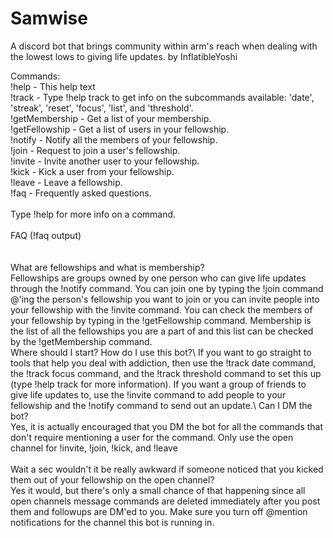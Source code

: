 # Samwise


A discord bot that brings community within arm's reach when dealing with the lowest lows to giving life updates.
by InflatibleYoshi

Commands:\
!help - This help text\
!track - Type !help track to get info on the subcommands available: 'date', 'streak', 'reset', 'focus', 'list', and 'threshold'.\
!getMembership -  Get a list of your membership.\
!getFellowship - Get a list of users in your fellowship.\
!notify - Notify all the members of your fellowship.\
!join - Request to join a user's fellowship.\
!invite - Invite another user to your fellowship.\
!kick - Kick a user from your fellowship.\
!leave - Leave a fellowship.\
!faq - Frequently asked questions.\
\
Type !help <command> for more info on a command.\
\
FAQ (!faq output)\
\
\
What are fellowships and what is membership?\
Fellowships are groups owned by one person who can give life updates through the !notify command. You can join one by typing the !join command @'ing the person's fellowship you want to join or you can invite people into your fellowship with the !invite command. You can check the members of your fellowship by typing in the !getFellowship command. Membership is the list of all the fellowships you are a part of and this list can be checked by the !getMembership command.\
Where should I start? How do I use this bot?\\
If you want to go straight to tools that help you deal with addiction, then use the !track date command, the !track focus command, and the !track threshold command to set this up (type !help track for more information). If you want a group of friends to give life updates to, use the !invite command to add people to your fellowship and the !notify command to send out an update.\\
Can I DM the bot? \
Yes, it is actually encouraged that you DM the bot for all the commands that don't require mentioning a user for the command. Only use the open channel for !invite, !join, !kick, and !leave <br><br>
Wait a sec wouldn't it be really awkward if someone noticed that you kicked them out of your fellowship on the open channel?\
Yes it would, but there's only a small chance of that happening since all open channels message commands are deleted immediately after you post them and followups are DM'ed to you. Make sure you turn off @mention notifications for the channel this bot is running in.
